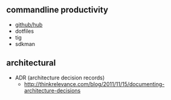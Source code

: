 ## commandline productivity

- [github/hub](https://github.com/github/hub)
- dotfiles
- tig
- sdkman

## architectural

- ADR (architecture decision records)
  - http://thinkrelevance.com/blog/2011/11/15/documenting-architecture-decisions

